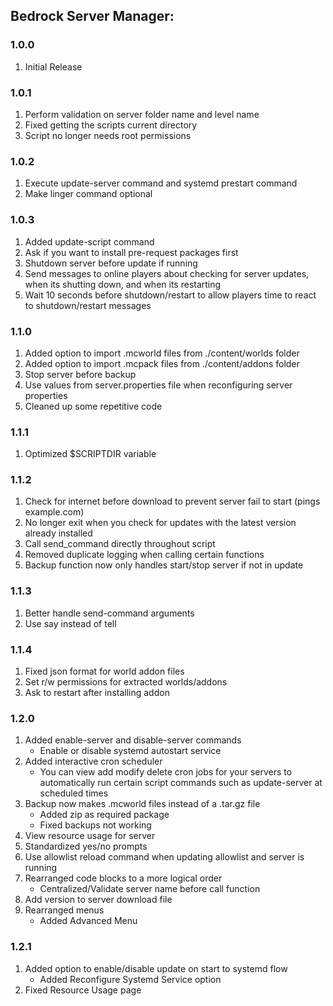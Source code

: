 
## Bedrock Server Manager:

### 1.0.0
1. Initial Release

### 1.0.1
1. Perform validation on server folder name and level name
2. Fixed getting the scripts current directory
3. Script no longer needs root permissions

### 1.0.2
1. Execute update-server command and systemd prestart command
2. Make linger command optional

### 1.0.3
1. Added update-script command
2. Ask if you want to install pre-request packages first
3. Shutdown server before update if running
4. Send messages to online players about checking for server updates, when its shutting down, and when its restarting
5. Wait 10 seconds before shutdown/restart to allow players time to react to shutdown/restart messages

### 1.1.0
1. Added option to import .mcworld files from ./content/worlds folder
2. Added option to import .mcpack files from ./content/addons folder
3. Stop server before backup
4. Use values from server.properties file when reconfiguring server properties
5. Cleaned up some repetitive code

### 1.1.1
1. Optimized $SCRIPTDIR variable

### 1.1.2
1. Check for internet before download to prevent server fail to start (pings example.com)
2. No longer exit when you check for updates with the latest version already installed
3. Call send_command directly throughout script
4. Removed duplicate logging when calling certain functions
5. Backup function now only handles start/stop server if not in update

### 1.1.3
1. Better handle send-command arguments
2. Use say instead of tell

### 1.1.4
1. Fixed json format for world addon files
2. Set r/w permissions for extracted worlds/addons
3. Ask to restart after installing addon

### 1.2.0
1. Added enable-server and disable-server commands
   - Enable or disable systemd autostart service
2. Added interactive cron scheduler
   - You can view add modify delete cron jobs for your servers to automatically run certain script commands such as update-server at scheduled times
3. Backup now makes .mcworld files instead of a .tar.gz file
   - Added zip as required package
   - Fixed backups not working
4. View resource usage for server
5. Standardized yes/no prompts
6. Use allowlist reload command when updating allowlist and server is running
7. Rearranged code blocks to a more logical order
   - Centralized/Validate server name before call function
8. Add version to server download file
9. Rearranged menus
   - Added Advanced Menu

### 1.2.1
1. Added option to enable/disable update on start to systemd flow
   - Added Reconfigure Systemd Service option
2. Fixed Resource Usage page